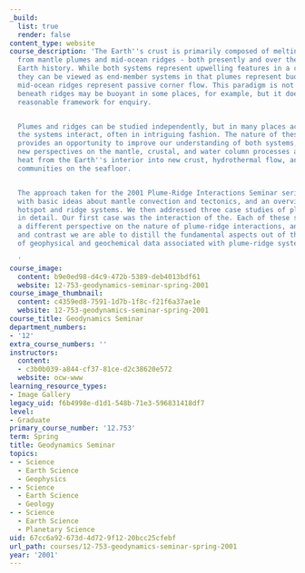 ```yaml
---
_build:
  list: true
  render: false
content_type: website
course_description: 'The Earth''s crust is primarily composed of melting products
  from mantle plumes and mid-ocean ridges - both presently and over the course of
  Earth history. While both systems represent upwelling features in a convective mantle,
  they can be viewed as end-member systems in that plumes represent buoyant flow whereas
  mid-ocean ridges represent passive corner flow. This paradigm is not strict - flow
  beneath ridges may be buoyant in some places, for example, but it does provide a
  reasonable framework for enquiry.


  Plumes and ridges can be studied independently, but in many places across the globe
  the systems interact, often in intriguing fashion. The nature of these interactions
  provides an opportunity to improve our understanding of both systems, and provides
  new perspectives on the mantle, crustal, and water column processes associated converting
  heat from the Earth''s interior into new crust, hydrothermal flow, and biological
  communities on the seafloor.


  The approach taken for the 2001 Plume-Ridge Interactions Seminar series was to start
  with basic ideas about mantle convection and tectonics, and an overview of the global
  hotspot and ridge systems. We then addressed three case studies of plume-ridge interactions
  in detail. Our first case was the interaction of the. Each of these systems provides
  a different perspective on the nature of plume-ridge interactions, and by comparison
  and contrast we are able to distill the fundamental aspects out of the complex array
  of geophysical and geochemical data associated with plume-ridge systems.

  '
course_image:
  content: b9e0ed98-d4c9-472b-5389-deb4013bdf61
  website: 12-753-geodynamics-seminar-spring-2001
course_image_thumbnail:
  content: c4359ed8-7591-1d7b-1f8c-f21f6a37ae1e
  website: 12-753-geodynamics-seminar-spring-2001
course_title: Geodynamics Seminar
department_numbers:
- '12'
extra_course_numbers: ''
instructors:
  content:
  - c3b0b039-a844-cf37-81ce-d2c38620e572
  website: ocw-www
learning_resource_types:
- Image Gallery
legacy_uid: f6b4998e-d1d1-548b-71e3-596831418df7
level:
- Graduate
primary_course_number: '12.753'
term: Spring
title: Geodynamics Seminar
topics:
- - Science
  - Earth Science
  - Geophysics
- - Science
  - Earth Science
  - Geology
- - Science
  - Earth Science
  - Planetary Science
uid: 67cc6a92-673d-4d72-9f12-20bcc25cfebf
url_path: courses/12-753-geodynamics-seminar-spring-2001
year: '2001'
---
```

